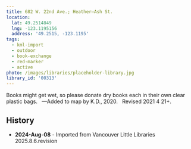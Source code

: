 ```yaml
---
title: 682 W. 22nd Ave.; Heather—Ash St.
location:
  lat: 49.2514849
  lng: -123.1195156
  address: '49.2515, -123.1195'
tags:
  - kml-import
  - outdoor
  - book-exchange
  - red-marker
  - active
photo: /images/libraries/placeholder-library.jpg
library_id: '00313'
---
```

Books might get wet, so please donate dry books each in their own clear plastic bags.  
—Added to map by K.D., 2020.  
Revised 2021 4 21+.

## History
- **2024-Aug-08** - Imported from Vancouver Little Libraries 2025.8.6.revision
